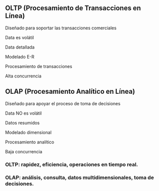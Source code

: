 ## OLTP (Procesamiento de Transacciones en Línea)
Diseñado para soportar las transacciones comerciales

Data es volátil

Data detallada

Modelado E-R

Procesamiento de transacciones

Alta concurrencia


## OLAP (Procesamiento Analítico en Línea)
Diseñado para apoyar el proceso de toma de decisiones

Data NO es volátil

Datos resumidos

Modelado dimensional

Procesamiento analítico

Baja concurrencia


### OLTP: rapidez, eficiencia, operaciones en tiempo real.
### OLAP: análisis, consulta, datos multidimensionales, toma de decisiones.